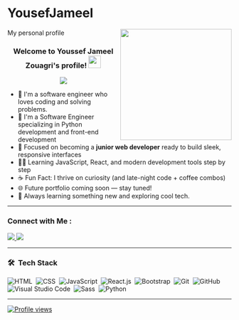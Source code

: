 # YousefJameel
My personal profile
<img width="250" align="right" src="https://c.tenor.com/_DOBjnGspYAAAAAM/code-coding.gif">

<h3 align="center">
  Welcome to Youssef Jameel Zouagri's profile!
  <img src="https://media.giphy.com/media/hvRJCLFzcasrR4ia7z/giphy.gif" width="28">
</h3>

<!-- Typing SVG by DenverCoder1 -->
<p align="center">
  <a href="https://github.com/DenverCoder1/readme-typing-svg">
    <img src="https://readme-typing-svg.herokuapp.com/?lines=Front-end%20Web%20Developer%20in%20Progress;Building%20cool%20stuff%20with%20code;Always%20learning%20new%20things&font=Fira%20Code&center=true&width=480&height=45&color=f75c7e&vCenter=true&size=22">
  </a>
</p> 

- 🧠 I'm a software engineer who loves coding and solving problems.
- 💼 I'm a Software Engineer specializing in Python development and front-end development
- 🎯 Focused on becoming a **junior web developer** ready to build sleek, responsive interfaces  
- 👨‍💻 Learning JavaScript, React, and modern development tools step by step  
- ☕ Fun Fact: I thrive on curiosity (and late-night code + coffee combos)  
- 🌐 Future portfolio coming soon — stay tuned!
- 🚀 Always learning something new and exploring cool tech.

---

### Connect with Me :

<a href="https://linkedin.com/in/Youssef_Jameel" target="_blank">
  <img src="https://img.shields.io/badge/-Salah%20Eddine%20Zouagri-0077B5?style=for-the-badge&logo=Linkedin&logoColor=white"/>
</a>
<a href="mailto:yousefjamelabdullatif@gamil.com" target="_blank">
  <img src="https://img.shields.io/badge/-yousefjamelabdullatif@gamil.com-0077B5?style=for-the-badge&logo=Gmail&logoColor=white"/>
</a>

---

### 🛠 &nbsp;Tech Stack
![HTML](https://img.shields.io/badge/-HTML-05122A?style=flat&logo=HTML5)&nbsp;
![CSS](https://img.shields.io/badge/-CSS-05122A?style=flat&logo=CSS3&logoColor=1572B6)&nbsp;
![JavaScript](https://img.shields.io/badge/-JavaScript-05122A?style=flat&logo=javascript)&nbsp;
![React.js](https://img.shields.io/badge/-React-05122A?style=flat&logo=react)&nbsp;
![Bootstrap](https://img.shields.io/badge/-Bootstrap-05122A?style=flat&logo=bootstrap&logoColor=563D7C)&nbsp;
![Git](https://img.shields.io/badge/-Git-05122A?style=flat&logo=git)&nbsp;
![GitHub](https://img.shields.io/badge/-GitHub-05122A?style=flat&logo=github)&nbsp;
![Visual Studio Code](https://img.shields.io/badge/-Visual%20Studio%20Code-05122A?style=flat&logo=visual-studio-code&logoColor=007ACC)&nbsp;
![Sass](https://img.shields.io/badge/-Sass-05122A?style=flat&logo=sass)&nbsp;
![Python](https://img.shields.io/badge/-Python-05122A?style=flat&logo=python)&nbsp;

---

<a href="https://komarev.com/ghpvc/?username=ishidakun&style=for-the-badge">
    <img src="https://komarev.com/ghpvc/?username=ishidakun&style=for-the-badge" alt="Profile views"/>
</a>
